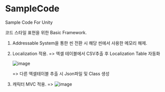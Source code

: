 # SampleCode
Sample Code For Unity

코드 스타일 표현을 위한
Basic Framework. 


1. Addressable System을 통한 씬 전환 시 해당 씬에서 사용한 메모리 해제.
2. Localization 적용.
   => 엑셀 테이블에서 CSV추출 후 Localization Table 자동화

   ![image](https://github.com/user-attachments/assets/f362d6de-be78-4157-83f9-2ca1ca9f4011)
   
   => 다른 엑셀테이블 추출 시 Json파일 및 Class 생성
4. 캐릭터 MVC 적용.
  =>
![image](https://github.com/user-attachments/assets/4afd4bb0-2a04-4e13-8a81-443e04f2dd26)

